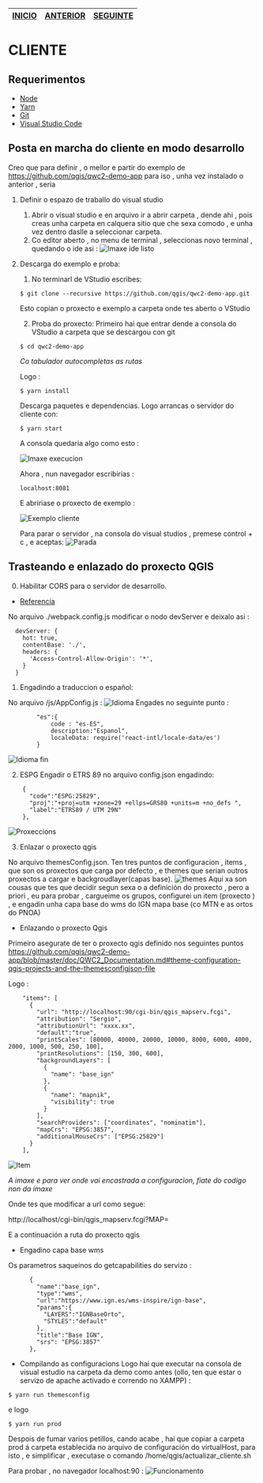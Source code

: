| [INICIO](./README.md)|[ANTERIOR](./02_APACHE.md)          | [SEGUINTE](./SERVICIOS_CLIENTE.md)  |
| ------------- |:-------------:| -----:|

# CLIENTE
## Requerimentos

- [Node](https://nodejs.org/es/) 
- [Yarn](https://classic.yarnpkg.com/es-ES/docs/install#windows-stable)
- [Git](https://git-scm.com/downloads)
- [Visual Studio Code](https://code.visualstudio.com/)

## Posta en marcha do cliente en modo desarrollo

Creo que para definir , o mellor e partir do exemplo de https://github.com/qgis/qwc2-demo-app para iso , unha vez instalado o anterior , seria 
1. Definir o espazo de traballo do visual studio
    1.  Abrir o visual studio e en arquivo ir a abrir carpeta  , dende ahi , pois creas unha carpeta en calquera sitio que che sexa comodo , e unha vez dentro daslle a seleccionar carpeta.
    2. Co editor aberto , no menu de terminal , seleccionas novo terminal , quedando o ide asi :
    ![Imaxe ide listo](./arquivos/01_ide.PNG)

2. Descarga do exemplo e proba:
    1. No terminarl de VStudio escribes:
    ~~~
    $ git clone --recursive https://github.com/qgis/qwc2-demo-app.git
    ~~~
    Esto copian o proxecto e exemplo a carpeta onde tes aberto o VStudio
    
    2. Proba do proxecto:
    Primeiro hai que entrar dende a consola do VStudio a carpeta que se descargou con git
    ~~~
    $ cd qwc2-demo-app
    ~~~
    *Co tabulador autocompletas as rutas*
    
    Logo :
    ~~~
    $ yarn install
    ~~~
    Descarga paquetes e dependencias.
    Logo arrancas o servidor do cliente con:
    ~~~
    $ yarn start
    ~~~

    A consola quedaria algo como esto :

    ![Imaxe execucion](./arquivos/02_execucion.PNG) 

    Ahora , nun navegador escribirias :
    ~~~
    localhost:8081
    ~~~
    E abririase o proxecto de exemplo : 

    ![Exemplo cliente](./arquivos/04_proba.PNG)

    Para parar o servidor , na consola do visual studios , premese control + c , e aceptas:
    ![Parada](./arquivos/03_parada.PNG)

## Trasteando e enlazado do proxecto QGIS
0. Habilitar CORS para o servidor de desarrollo.
- [Referencia](https://github.com/webpack/webpack-dev-server/issues/416#issuecomment-190638291)

No arquivo ./webpack.config.js modificar o nodo devServer e deixalo asi :
~~~
  devServer: {
    hot: true,
    contentBase: './',
    headers: {
      'Access-Control-Allow-Origin': '*',
    }
  }
~~~

1. Engadindo a traduccion o español:

No arquivo /js/AppConfig.js : 
![Idioma](./arquivos/05_configuracion_idioma.PNG)
Engades no seguinte punto :
~~~
        "es":{
            code : "es-ES",
            description:"Espanol",
            localeData: require('react-intl/locale-data/es')
        }
~~~
![Idioma fin](./arquivos/06_configuracion_idioma.PNG)

2. ESPG 
Engadir o ETRS 89 no arquivo config.json engadindo: 
~~~
    {
      "code":"ESPG:25829",
      "proj":"+proj=utm +zone=29 +ellps=GRS80 +units=m +no_defs ",
      "label":"ETRS89 / UTM 29N"  
    },
~~~
![Proxeccions](./arquivos/07_proxeccions.PNG)

3. Enlazar o proxecto qgis

No arquivo themesConfig.json.
Ten tres puntos de configuracion , items , que son os proxectos que carga por defecto , e themes que serian outros proxectos a cargar e backgroudlayer(capas base).
![themes](./arquivos/08_themes.PNG)
Aqui xa son cousas que tes que decidir segun sexa o a definición do proxecto , pero a priori , eu para probar , cargueime os grupos, configurei un item (proxecto ) , e engadin unha capa base do wms do IGN mapa base (co MTN e as ortos do PNOA)
- Enlazando o proxecto Qgis

Primeiro asegurate de ter o proxecto qgis definido nos seguintes puntos https://github.com/qgis/qwc2-demo-app/blob/master/doc/QWC2_Documentation.md#theme-configuration-qgis-projects-and-the-themesconfigjson-file

Logo :
~~~
    "items": [
      {
        "url": "http://localhost:90/cgi-bin/qgis_mapserv.fcgi",
        "attribution": "Sergio",
        "attributionUrl": "xxxx.xx",
        "default":"true",
        "printScales": [80000, 40000, 20000, 10000, 8000, 6000, 4000, 2000, 1000, 500, 250, 100],
        "printResolutions": [150, 300, 600],
        "backgroundLayers": [
          {
            "name": "base_ign"
          },
          {
            "name": "mapnik",
            "visibility": true
          }
        ],
        "searchProviders": ["coordinates", "nominatim"],
        "mapCrs": "EPSG:3857",
        "additionalMouseCrs": ["EPSG:25829"]
      }
    ],
~~~
![Item](./arquivos/09_Items.PNG)

*A imaxe e para ver onde vai encastrada a configuracion, fiate do codigo non da imaxe*

Onde tes que modificar a url como segue:

http://localhost/cgi-bin/qgis_mapserv.fcgi?MAP=

E a continuación a ruta do proxecto qgis

- Engadino capa base wms

Os parametros saqueinos do getcapabilities do servizo : 

~~~
      {
        "name":"base_ign",
        "type":"wms",
        "url":"https://www.ign.es/wms-inspire/ign-base",
        "params":{
          "LAYERS":"IGNBaseOrto",
          "STYLES":"default"
        },
        "title":"Base IGN",
        "srs": "EPSG:3857"
      },
~~~

- Compilando as configuracions
Logo hai que executar na consola de visual estudio na carpeta da demo como antes (ollo, ten que estar o servizo de apache activado e correndo no XAMPP) :
~~~
$ yarn run themesconfig
~~~
e logo
~~~
$ yarn run prod
~~~
Despois de fumar varios petillos, cando acabe , hai que copiar a carpeta prod á carpeta establecida no arquivo de configuración do virtualHost, para isto , e simplificar , executase o comando /home/qgis/actualizar_cliente.sh


Para probar , no navegador localhost:90 : 
![Funcionamento](./arquivos/11_funionmento.PNG)